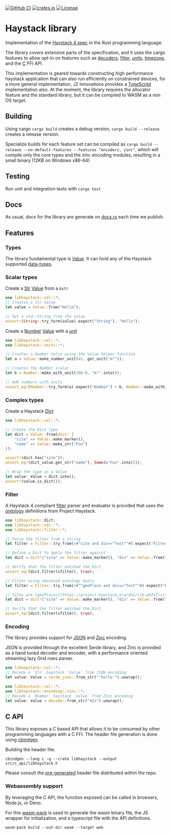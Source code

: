 [![GitHub CI](https://github.com/j2inn/libhaystack/actions/workflows/master-push.yaml/badge.svg)](https://github.com/j2inn/libhaystack/actions/workflows/master-push.yaml)
[![crates.io](https://img.shields.io/crates/v/libhaystack.svg)](https://crates.io/crates/libhaystack)
[![License](https://img.shields.io/badge/License-BSD_3--Clause-blue.svg)](https://opensource.org/licenses/BSD-3-Clause)

# Haystack library

Implementation of the [Haystack 4 spec](https://project-haystack.org/) in the Rust programming language.

The library covers extensive parts of the specification, and it uses the cargo features to allow opt-in on features such as [decoders](https://docs.rs/libhaystack/latest/libhaystack/haystack/encoding/index.html), [filter](https://docs.rs/libhaystack/latest/libhaystack/haystack/filter/index.html), [units](https://docs.rs/libhaystack/latest/libhaystack/haystack/units/index.html), [timezone](https://docs.rs/libhaystack/latest/libhaystack/haystack/timezone/index.html), and the [C](https://docs.rs/libhaystack/latest/libhaystack/c_api/index.html) FFI API.

This implementation is geared towards constructing high performance haystack application that can also run efficiently on constrained devices, for a more general implementation, J2 Innovations
provides a [TypeScript](https://github.com/j2inn/haystack-core) implementation also.
At the moment, the library requires the allocator feature and the standard library, but it can be compiled to WASM as a non OS target.

## Building

Using cargo `cargo build` creates a debug version, `cargo build --release` creates a release version.

Specialize builds for each feature set can be compiled as `cargo build --release --no-default-features --features "encoders, zinc"`, which will compile only the core types
and the zinc encoding modules, resulting in a small binary (12KB on Windows x86-64)

## Testing

Run unit and integration tests with `cargo test`

## Docs

As usual, docs for the library are generate on [docs.rs](https://docs.rs/libhaystack/latest/libhaystack/) each time we publish.

## Features

### Types

The library fundamental type is [Value](https://docs.rs/libhaystack/latest/libhaystack/haystack/val/value/enum.Value.html). It can hold any of the Haystack supported [data-types](https://project-haystack.org/doc/docHaystack/Kinds).

### Scalar types

Create a [Str](https://docs.rs/libhaystack/latest/libhaystack/haystack/val/string/struct.Str.html)
[Value](https://docs.rs/libhaystack/latest/libhaystack/haystack/val/value/enum.Value.html) from a `&str`
```rust
use libhaystack::val::*;
// Creates a Str Value
let value = Value::from("Hello");

// Get a std::String from the value
assert!(String::try_form(value).expect("String"), "Hello");
```

Create a [Number](https://docs.rs/libhaystack/latest/libhaystack/haystack/val/number/struct.Number.html) [Value](https://docs.rs/libhaystack/latest/libhaystack/haystack/val/value/enum.Value.html) with a [unit](https://docs.rs/libhaystack/latest/libhaystack/haystack/units/index.html)
```rust
use libhaystack::val::*;
use libhaystack::units::*;

// Creates a Number Value using the Value helper function
let a = Value::make_number_unit(42, get_unit("m³"));

// Creates the Number scalar
let b = Number::make_with_unit(100.0, "m³".into());

// Add numbers with units
assert_eq!(Number::try_form(a).expect("Number") + b, Number::make_with_unit(142.0, get_unit("m³")));
```

### Complex types

Create a Haystack [Dict](https://docs.rs/libhaystack/latest/libhaystack/haystack/val/dict/struct.Dict.html)
```rust
use libhaystack::val::*;

// Create the Dict type
let dict = Value::from(dict! {
    "site" => Value::make_marker(),
    "name" => Value::make_str("Foo")
});

assert!(dict.has("site"));
assert_eq!(dict_value.get_str("name"), Some(&"Foo".into()));

// Wrap the type as a Value
let value: Value = dict.into();
assert!(value.is_dict());
```

### Filter

A Haystack 4 compliant [filter](https://docs.rs/libhaystack/latest/libhaystack/haystack/filter/index.html) parser and evaluator is provided that uses the [ontology](https://project-haystack.org/doc/docHaystack/Ontology) definitions from Project Haystack.

```rust
use libhaystack::dict;
use libhaystack::val::*;
use libhaystack::filter::*;

// Parse the filter from a string
let filter = Filter::try_from(r#"site and dis=="Test""#).expect("Filter");

// Define a Dict to apply the filter against
let dict = dict!{"site" => Value::make_marker(), "dis" => Value::from("Test")};

// Verify that the filter matched the Dict
assert_eq!(dict.filter(&filter), true);

// Filter using advanced ontology query
let filter = Filter::try_from(r#"^geoPlace and dis=="Test""#).expect("Filter");

// Sites are [geoPlaces](https://project-haystack.org/doc/lib-phIoT/site)
let dict = dict!{"site" => Value::make_marker(), "dis" => Value::from("Test")};

// Verify that the filter matched the Dict
assert_eq!(dict.filter(&filter), true);

```

### Encoding

The library provides support for [JSON](https://project-haystack.org/doc/docHaystack/Json) and [Zinc](https://project-haystack.org/doc/docHaystack/Zinc) encoding.

JSON is provided through the excellent Serde library, and Zinc
is provided as a hand tuned decoder and encoder, with a performance
oriented streaming lazy Grid rows parser.

```rust
use libhaystack::val::*;
// Decode a `Str` haystack `Value` from JSON encoding
let value: Value = serde_json::from_str("'hello'").unwrap();
```

```rust
use libhaystack::val::*;
use libhaystack::encoding::zinc::*;
// Decode a `Number` haystack `Value` from Zinc encoding
let value: Value = decode::from_str("42s").unwrap();
```
## C API

This library exposes a C based API that allows it to be consumed by other programming languages with a C FFI.
The header file generation is done using [cbindgen](https://github.com/eqrion/cbindgen)

Building the header file:
```
cbindgen --lang c -q --crate libhaystack --output src/c_api/libhaystack.h
```
Please consult the [pre-generated](https://github.com/j2inn/libhaystack/blob/master/src/c_api/libhaystack.h) header file distributed within the repo.

### Webassembly support

By leveraging the C API, the function exposed can be called in browsers, Node.js, or Deno.

For this [wasm-pack](https://rustwasm.github.io/) is used to generate the wasm binary file, the JS wrapper for initialization, and a typescript file with the API definitions.

```
wasm-pack build --out-dir wasm --target web
```
